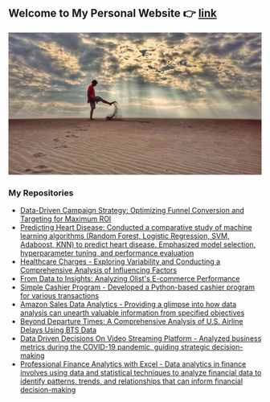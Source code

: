 ## Welcome to My Personal Website :point_right: [link](https://wiradp.github.io/)

![bg](dist/img/about-wira-bg2.jpg)


### My Repositories
- [Data-Driven Campaign Strategy: Optimizing Funnel Conversion and Targeting for Maximum ROI](https://github.com/wiradp/sales-conversion/blob/main/README.md)
- [Predicting Heart Disease: Conducted a comparative study of machine learning algorithms (Random Forest, Logistic Regression, SVM, Adaboost, KNN) to predict heart disease. Emphasized model selection, hyperparameter tuning, and performance evaluation](https://github.com/wiradp/heart_disease_project/blob/main/README.md)
- [Healthcare Charges - Exploring Variability and Conducting a Comprehensive Analysis of Influencing Factors](https://github.com/wiradp/tagihan-kesehatan-data-analyst/blob/main/README.md)
- [From Data to Insights: Analyzing Olist's E-commerce Performance](https://github.com/wiradp/olist-e-commerce-data-analysis)
- [Simple Cashier Program - Developed a Python-based cashier program for various transactions](https://github.com/wiradp/program-minimarket)
- [Amazon Sales Data Analytics - Providing a glimpse into how data analysis can unearth valuable information from specified objectives](https://github.com/wiradp/amazon-sales-data-analytics)
- [Beyond Departure Times: A Comprehensive Analysis of U.S. Airline Delays Using BTS Data](https://github.com/wiradp/airline-delay-in-us-data-analytics)
- [Data Driven Decisions On Video Streaming Platform - Analyzed business metrics during the COVID-19 pandemic, guiding strategic decision-making](https://github.com/wiradp/Data-Driven-Decisions-On-Video-Streaming-Platform-)
- [Professional Finance Analytics with Excel - Data analytics in finance involves using data and statistical techniques to analyze financial data to identify patterns, trends, and relationships that can inform financial decision-making](https://github.com/wiradp/Data-Analytic-Professional-Finance-Analytics-with-Excel)
